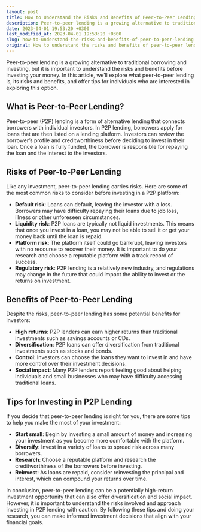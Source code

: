 ```yaml
---
layout: post
title: How to Understand the Risks and Benefits of Peer-to-Peer Lending
description: Peer-to-peer lending is a growing alternative to traditional borrowing and investing. This article explores the risks and benefits of this type of lending and offers tips for individuals who are interested in exploring this option.
date: 2023-04-01 19:53:20 +0300
last_modified_at: 2023-04-01 19:53:20 +0300
slug: how-to-understand-the-risks-and-benefits-of-peer-to-peer-lending
original: How to understand the risks and benefits of peer-to-peer lending?
---
```

Peer-to-peer lending is a growing alternative to traditional borrowing and investing, but it is important to understand the risks and benefits before investing your money. In this article, we’ll explore what peer-to-peer lending is, its risks and benefits, and offer tips for individuals who are interested in exploring this option.

## What is Peer-to-Peer Lending?

Peer-to-peer (P2P) lending is a form of alternative lending that connects borrowers with individual investors. In P2P lending, borrowers apply for loans that are then listed on a lending platform. Investors can review the borrower’s profile and creditworthiness before deciding to invest in their loan. Once a loan is fully funded, the borrower is responsible for repaying the loan and the interest to the investors.

## Risks of Peer-to-Peer Lending

Like any investment, peer-to-peer lending carries risks. Here are some of the most common risks to consider before investing in a P2P platform:

- **Default risk**: Loans can default, leaving the investor with a loss. Borrowers may have difficulty repaying their loans due to job loss, illness or other unforeseen circumstances.
- **Liquidity risk**: P2P loans are typically not liquid investments. This means that once you invest in a loan, you may not be able to sell it or get your money back until the loan is repaid.
- **Platform risk**: The platform itself could go bankrupt, leaving investors with no recourse to recover their money. It is important to do your research and choose a reputable platform with a track record of success.
- **Regulatory risk**: P2P lending is a relatively new industry, and regulations may change in the future that could impact the ability to invest or the returns on investment.

## Benefits of Peer-to-Peer Lending

Despite the risks, peer-to-peer lending has some potential benefits for investors:

- **High returns**: P2P lenders can earn higher returns than traditional investments such as savings accounts or CDs.
- **Diversification**: P2P loans can offer diversification from traditional investments such as stocks and bonds.
- **Control**: Investors can choose the loans they want to invest in and have more control over their investment decisions.
- **Social impact**: Many P2P lenders report feeling good about helping individuals and small businesses who may have difficulty accessing traditional loans.

## Tips for Investing in P2P Lending

If you decide that peer-to-peer lending is right for you, there are some tips to help you make the most of your investment:

- **Start small**: Begin by investing a small amount of money and increasing your investment as you become more comfortable with the platform.
- **Diversify**: Invest in a variety of loans to spread risk across many borrowers.
- **Research**: Choose a reputable platform and research the creditworthiness of the borrowers before investing.
- **Reinvest**: As loans are repaid, consider reinvesting the principal and interest, which can compound your returns over time.

In conclusion, peer-to-peer lending can be a potentially high-return investment opportunity that can also offer diversification and social impact. However, it is important to understand the risks involved and approach investing in P2P lending with caution. By following these tips and doing your research, you can make informed investment decisions that align with your financial goals.